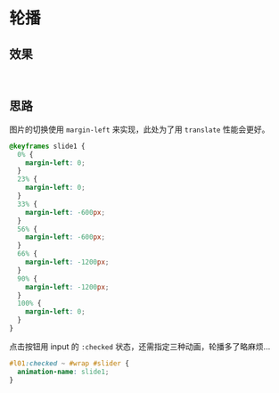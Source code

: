 # 轮播

## 效果

<br>

<codepen-3></codepen-3>

## 思路

图片的切换使用 `margin-left` 来实现，此处为了用 `translate` 性能会更好。

```css
@keyframes slide1 {
  0% {
    margin-left: 0;
  }
  23% {
    margin-left: 0;
  }
  33% {
    margin-left: -600px;
  }
  56% {
    margin-left: -600px;
  }
  66% {
    margin-left: -1200px;
  }
  90% {
    margin-left: -1200px;
  }
  100% {
    margin-left: 0;
  }
}
```

点击按钮用 input 的 `:checked` 状态，还需指定三种动画，轮播多了略麻烦...

```css
#l01:checked ~ #wrap #slider {
  animation-name: slide1;
}
```
